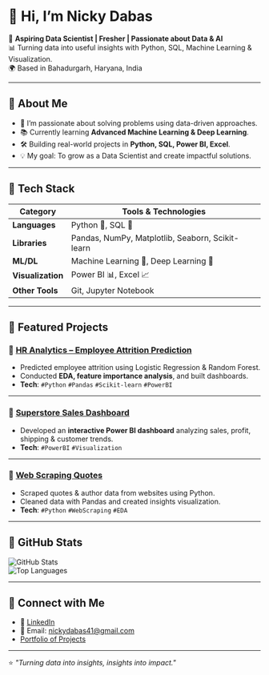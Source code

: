 # 👋 Hi, I’m Nicky Dabas  

🚀 **Aspiring Data Scientist | Fresher | Passionate about Data & AI**  
📊 Turning data into useful insights with Python, SQL, Machine Learning & Visualization.  
🌍 Based in Bahadurgarh, Haryana, India  

---

## 🔹 About Me  
- 🎯 I’m passionate about solving problems using data-driven approaches.  
- 📚 Currently learning **Advanced Machine Learning & Deep Learning**.  
- 🛠️ Building real-world projects in **Python, SQL, Power BI, Excel**.  
- 💡 My goal: To grow as a Data Scientist and create impactful solutions.  

---

## 🔹 Tech Stack  

| Category | Tools & Technologies |
|----------|----------------------|
| **Languages** | Python 🐍, SQL 💾 |
| **Libraries** | Pandas, NumPy, Matplotlib, Seaborn, Scikit-learn |
| **ML/DL** | Machine Learning 🤖, Deep Learning 🧠 |
| **Visualization** | Power BI 📊, Excel 📈 |
| **Other Tools** | Git, Jupyter Notebook |

---

## 🔹 Featured Projects  

### 📌 [HR Analytics – Employee Attrition Prediction](https://github.com/nickydabas/HR-Analytics)
- Predicted employee attrition using Logistic Regression & Random Forest.  
- Conducted **EDA, feature importance analysis**, and built dashboards.  
- **Tech**: `#Python` `#Pandas` `#Scikit-learn` `#PowerBI`

---

### 📌 [Superstore Sales Dashboard](https://github.com/nickydabas/Superstore-Sales-Dashboard)
- Developed an **interactive Power BI dashboard** analyzing sales, profit, shipping & customer trends.  
- **Tech**: `#PowerBI` `#Visualization`

---

### 📌 [Web Scraping Quotes](https://github.com/nickydabas/Web-Scraping-Quotes)
- Scraped quotes & author data from websites using Python.  
- Cleaned data with Pandas and created insights visualization.  
- **Tech**: `#Python` `#WebScraping` `#EDA`

---

## 🔹 GitHub Stats  

![GitHub Stats](https://github-readme-stats.vercel.app/api?username=nickydabas&show_icons=true&theme=tokyonight)  
![Top Languages](https://github-readme-stats.vercel.app/api/top-langs/?username=nickydabas&layout=compact&theme=tokyonight)

---

## 🔹 Connect with Me  
- 💼 [LinkedIn](https://www.linkedin.com/in/nicky-dabas)
- 📧 Email: nickydabas41@gmail.com  
- [Portfolio of Projects](https://github.com/nickydabas)
---



⭐ *"Turning data into insights, insights into impact."*  



